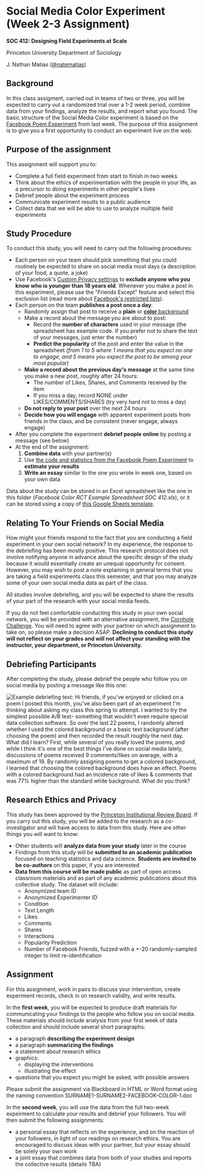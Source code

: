# Social Media Color Experiment (Week 2-3 Assignment)

**SOC 412: Designing Field Experiments at Scale**

Princeton University Department of Sociology

J. Nathan Matias ([@natematias](https://twitter.com/natematias))

## Background

In this class assigment, carried out in teams of two or three, you will be expected to carry out a randomized trial over a 1-2 week period, combine data from your findings, analyze the results, and report what you found. The basic structure of the Social Media Color experiment is based on the [Facebook Poem Experiment](https://github.com/natematias/SOC412/blob/master/1-facebook-poem/README.md) from last week. The purpose of this assignment is to give you a first opportunity to conduct an experiment live on the web.

## Purpose of the assignment
This assignment will support you to:

* Complete a full field experiment from start to finish in two weeks
* Think about the ethics of experimentation with the people in your life, as a precursor to doing experiments in other people's lives
* Debrief people about the experiment process
* Communicate experiment results to a public audience
* Collect data that we will be able to use to analyze multiple field experiments

## Study Procedure
To conduct this study, you will need to carry out the following procedures:

* Each person on your team should pick something that you could routinely be expected to share on social media most days (a description of your food, a quote, a joke)
* Use Facebook's [Custom Privacy settings](https://www.facebook.com/help/459934584025324) to **exclude anyone who you know who is younger than 18 years old**. Whenever you make a post in this experiment, please use the "Friends Except" feature and select this exclusion list (read more about [Facebook's restricted lists](https://www.facebook.com/help/200538509990389?helpref=faq_content)).
* Each person on the team **publishes a post once a day**:
  * Randomly assign that post to receive a **plain** or [**color** background](https://techcrunch.com/2016/12/19/facebook-status-background-color/)
  * Make a record about the message you are about to post:
    * Record the **number of characters** used in your message (the spreadsheet has example code. If you prefer not to share the text of your messages, just enter the number)
    * **Predict the popularity** of the post and enter the value in the spreadsheet *(from 1 to 5 where 1 means that you expect no one to engage, and 5 means you expect the post to be among your most popular)*
  * **Make a record about the previous day's message** at the same time you make a new post, roughly after 24 hours:
    * The number of Likes, Shares, and Comments received by the item
    * If you miss a day, record NONE under LIKES/COMMENTS/SHARES (try very hard not to miss a day)
  * **Do not reply to your post** over the next 24 hours
  * **Decide how you will engage** with apparent experiment posts from friends in the class, and be consistent (never engage, always engage) 
* After you complete the experiment **debrief people online** by posting a message (see below)
* At the end of the assignment:
  1. **Combine data** with your partner(s)
  2. Use [the code and statistics from the Facebook Poem Experiment](https://github.com/natematias/SOC412/tree/master/1-facebook-poem) to **estimate your results**
  3. **Write an essay** similar to the one you wrote in week one, based on your own data

Data about the study can be stored in an Excel spreadsheet like the one in this folder (*Facebook Color RCT Example Spreadsheet SOC 412.xls*), or it can be stored using a copy of [this Google Sheets template](https://docs.google.com/spreadsheets/d/1Z6j_AURC_VluabPciCSp0Mv0HCtmLqZUt6eXemO27dw/edit?usp=sharing).


## Relating To Your Friends on Social Media
How might your friends respond to the fact that you are conducting a field experiment in your own social network? In my experience, the response to the debriefing has been mostly positive. This research protocol does not involve notifying anyone in advance about the specific design of the study because it would essentially create an unequal opportunity for consent. However, you may wish to post a note explaining in general terms that you are taking a field experiments class this semester, and that you may analyze some of your own social media data as part of the class. 

All studies involve debriefing, and you will be expected to share the results of your part of the research with your social media feeds.

If you do not feel comfortable conducting this study in your own social network, you will be provided with an alternative assignment, the [Cornhole Challenge](https://github.com/natematias/SOC412/tree/master/2-cornhole-challenge). You will need to agree with your partner on which assignment to take on, so please make a decision ASAP. **Declining to conduct this study will not reflect on your grades and will not affect your standing with the instructor, your department, or Princeton University.**

## Debriefing Participants
After completing the study, please debrief the people who follow you on social media by posting a message like this one:

![Example debriefing text: Hi friends, if you've enjoyed or clicked on a poem I posted this month, you've also been part of an experiment I'm thinking about asking my class this spring to attempt. I wanted to try the simplest possible A/B test– something that wouldn't even require special data collection software. So over the last 22 poems, I randomly altered whether I used the colored background or a basic text background (after choosing the poem) and then recorded the result roughly the next day. What did I learn? First, while several of you *really* loved the poems, and while I think it's one of the best things I've done on social media lately, discussions of poems received 9 comments/likes on average, with a maximum of 19. By randomly assigning poems to get a colored background, I learned that choosing the colored background *does* have an effect. Poems with a colored background had an incidence rate of likes & comments that was 77% higher than the standard white background. What do you think?](jnm-example-debriefing.png)

## Research Ethics and Privacy
This study has been approved by the [Princeton Institutional Review Board](https://www.princeton.edu/ria/human-research-protection/). If you carry out this study, you will be added to the research as a co-investigator and will have access to data from this study. Here are other things you will want to know:

* Other students will **analyze data from your study** later in the course
* Findings from this study will be **submitted to an academic publication** focused on teaching statistics and data science. **Students are invited to be co-authors** on this paper, if you are interested
* **Data from this course will be made public** as part of open access classroom materials and as part of any academic publications about this collective study. The dataset will include:
  * Anonymized team ID
  * Anonymized Experimenter ID
  * Condition
  * Text Length
  * Likes
  * Comments
  * Shares
  * Interactions
  * Popularity Prediction
  * Number of Facebook Friends, fuzzed with a +-20 randomly-sampled integer to limit re-identification

## Assignment
For this assignment, work in pairs to discuss your intervention, create experiment records, check in on research validity, and write results. 

In the **first week**, you will be expected to produce draft materials for communicating your findings to the people who follow you on social media. These materials should include analysis from your first week of data collection and should include several short paragraphs:
* a paragraph **describing the experiment design**
* a paragraph **summarizing the findings**
* a statement about research ethics
* graphics:
  * displaying the interventions
  * illustrating the effect
* questions that you expect you might be asked, with possible answers

Please submit the assignment via Blackboard in HTML or Word format using the naming convention SURNAME1-SURNAME2-FACEBOOK-COLOR-1.doc

In the **second week**, you will use the data from the full two-week expeirment to calculate your results and debrief your followers. You will then submit the following assignments:
* a personal essay that reflects on the experience, and on the reaction of your followers, in light of our readings on research ethics. You are encouraged to discuss ideas with your partner, but your essay should be solely your own work
* a joint essay that combines data from both of your studies and reports the collective results (details TBA)
